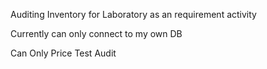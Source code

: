 Auditing Inventory for Laboratory as an requirement activity

Currently can only connect to my own DB

Can Only Price Test Audit
